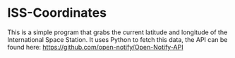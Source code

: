 # ISS-Coordinates

This is a simple program that grabs the current latitude and longitude of the International Space Station. It uses Python to fetch this data, the API can be found here:
https://github.com/open-notify/Open-Notify-API
